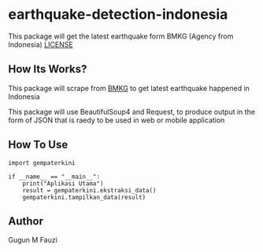 # earthquake-detection-indonesia
This package will get the latest earthquake form BMKG (Agency from Indonesia)
[LICENSE](LICENSE)

## How Its Works?
This package will scrape from [BMKG](https://bmkg.go.id) to get latest earthquake happened in Indonesia

This package will use BeautifulSoup4 and Request, to produce output in the form of JSON that is raedy to be used in web or mobile application

## How To Use

```
import gempaterkini

if __name__ == "__main__":
    print("Aplikasi Utama")
    result = gempaterkini.ekstraksi_data()
    gempaterkini.tampilkan_data(result)
```

## Author
Gugun M Fauzi
